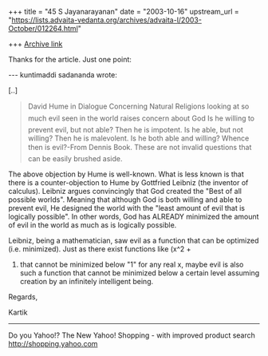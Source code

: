 +++
title = "45 S Jayanarayanan"
date = "2003-10-16"
upstream_url = "https://lists.advaita-vedanta.org/archives/advaita-l/2003-October/012264.html"

+++
[Archive link](https://lists.advaita-vedanta.org/archives/advaita-l/2003-October/012264.html)

Thanks for the article. Just one point:

--- kuntimaddi sadananda <kuntimaddisada at yahoo.com> wrote:

[..]

>  David Hume in Dialogue
> Concerning Natural Religions looking at so much evil seen in the
> world
> raises concern about God Is he willing to prevent evil, but not
> able?
> Then he is impotent. Is he able, but not willing? Then he is
> malevolent.
>  Is he both able and willing? Whence then is evil?-From Dennis Book.
> These are not invalid questions that can be easily brushed aside. 
> 

The above objection by Hume is well-known. What is less known is that
there is a counter-objection to Hume by Gottfried Leibniz (the inventor
of calculus). Leibniz argues convincingly that God created the "Best of
all possible worlds". Meaning that although God is both willing and
able to prevent evil, He designed the world with the "least amount of
evil that is logically possible". In other words, God has ALREADY
minimized the amount of evil in the world as much as is logically
possible. 

Leibniz, being a mathematician, saw evil as a function that can be
optimized (i.e. minimized). Just as there exist functions like (x^2 +
1) that cannot be minimized below "1" for any real x, maybe evil is
also such a function that cannot be minimized below a certain level
assuming creation by an infinitely intelligent being.

Regards,

Kartik

__________________________________
Do you Yahoo!?
The New Yahoo! Shopping - with improved product search
http://shopping.yahoo.com

